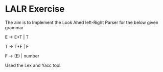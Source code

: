 # LALR Exercise
The aim is to Implement the Look Ahed left-Right Parser for the below given grammar

E → E+T | T

T → T*F | F

F → (E) | number

Used the Lex and Yacc tool. 
